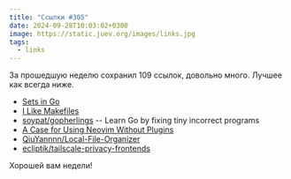 ```yaml
---
title: "Ссылки #305"
date: 2024-09-28T10:03:02+0300
image: https://static.juev.org/images/links.jpg
tags: 
  - links
---
```


За прошедшую неделю сохранил 109 ссылок, довольно много. Лучшее как всегда ниже.

- [Sets in Go](https://www.willem.dev/articles/sets-in-golang/)
- [I Like Makefiles](https://switowski.com/blog/i-like-makefiles/)
- [soypat/gopherlings](https://github.com/soypat/gopherlings) -- Learn Go by fixing tiny incorrect programs
- [A Case for Using Neovim Without Plugins](https://blog.erikwastaken.dev/posts/2023-05-06-a-case-for-neovim-without-plugins.html)
- [QiuYannnn/Local-File-Organizer](https://github.com/QiuYannnn/Local-File-Organizer)
- [ecliptik/tailscale-privacy-frontends](https://github.com/ecliptik/tailscale-privacy-frontends)

Хорошей вам недели!
